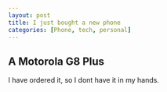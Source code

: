 ```yaml
---
layout: post
title: I just bought a new phone
categories: [Phone, tech, personal]
---
```


## A Motorola G8 Plus
I have ordered it, so I dont have it in my hands.
